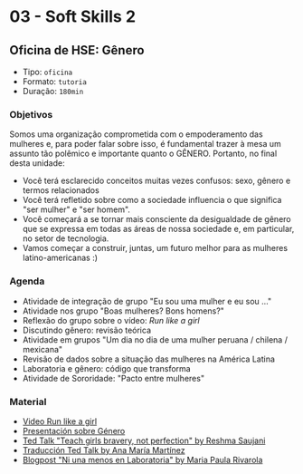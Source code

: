 # 03 - Soft Skills 2

## Oficina de HSE: Gênero

* Tipo: `oficina`
* Formato: `tutoria`
* Duração: `180min`

### Objetivos

Somos uma organização comprometida com o empoderamento das mulheres e, para poder falar sobre isso, é fundamental trazer à mesa um assunto tão polêmico e importante quanto o GÊNERO. Portanto, no final desta unidade:

* Você terá esclarecido conceitos muitas vezes confusos: sexo, gênero e termos relacionados
* Você terá refletido sobre como a sociedade influencia o que significa "ser mulher" e "ser homem".
* Você começará a se tornar mais consciente da desigualdade de gênero que se expressa em todas as áreas de nossa sociedade e, em particular, no setor de tecnologia.
* Vamos começar a construir, juntas, um futuro melhor para as mulheres latino-americanas :\)

### Agenda

* Atividade de integração de grupo "Eu sou uma mulher e eu sou ..."
* Atividade nos grupo "Boas mulheres? Bons homens?"
* Reflexão do grupo sobre o vídeo:  _Run like a girl_
* Discutindo gênero: revisão teórica
* Atividade em grupos "Um dia no dia de uma mulher peruana / chilena / mexicana"
* Revisão de dados sobre a situação das mulheres na América Latina
* Laboratoria e gênero: código que transforma
* Atividade de Sororidade: "Pacto entre mulheres"

### Material

* [Video Run like a girl](https://www.youtube.com/watch?v=XjJQBjWYDTs)
* [Presentación sobre Género](https://docs.google.com/presentation/d/115KlXgdbMPJy3lWHVRdui0NuEccF33l7411EMetrUqE/edit#slide=id.g20d3373bed_0_13)
* [Ted Talk "Teach girls bravery, not perfection" by Reshma Saujani](https://www.ted.com/talks/reshma_saujani_teach_girls_bravery_not_perfection)
* [Traducción Ted Talk by Ana María Martínez](https://docs.google.com/document/d/1Dm1roGsZMsqpjs0MdQFPF3xxz04uOF81N5a56zwRcRw/edit)
* [Blogpost "Ni una menos en Laboratoria" by Maria Paula Rivarola](https://medium.com/laboratoria/ni-una-menos-en-laboratoria-fc71084f7d23)

